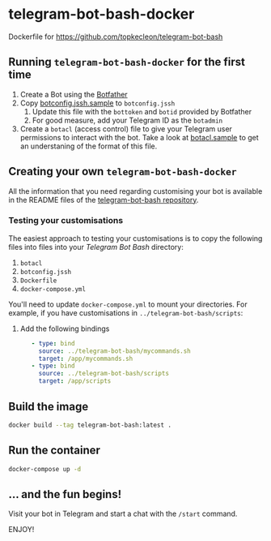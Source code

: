 # telegram-bot-bash-docker
Dockerfile for https://github.com/topkecleon/telegram-bot-bash

## Running `telegram-bot-bash-docker` for the first time

1. Create a Bot using the [Botfather](https://t.me/Botfather)
1. Copy [botconfig.jssh.sample](botconfig.jssh.sample) to `botconfig.jssh`
   1. Update this file with the `bottoken` and `botid` provided by Botfather
   1. For good measure, add your Telegram ID as the `botadmin`
1. Create a `botacl` (access control) file to give your Telegram user permissions to interact with the bot.  Take a look at [botacl.sample](botacl.sample) to get an understaning of the format of this file.

## Creating your own `telegram-bot-bash-docker`

All the information that you need regarding customising your bot is available in the README files of the [telegram-bot-bash repository](https://github.com/topkecleon/telegram-bot-bash).

### Testing your customisations

The easiest approach to testing your customisations is to copy the following files into files into your _Telegram Bot Bash_ directory:

1. `botacl`
1. `botconfig.jssh`
1. `Dockerfile`
1. `docker-compose.yml` 

You'll need to update `docker-compose.yml` to mount your directories.  For example, if you have customisations in `../telegram-bot-bash/scripts`:

1. Add the following bindings

   ```yaml
      - type: bind
        source: ../telegram-bot-bash/mycommands.sh
        target: /app/mycommands.sh
      - type: bind
        source: ../telegram-bot-bash/scripts
        target: /app/scripts
   ```

## Build the image

```bash
docker build --tag telegram-bot-bash:latest .
```

## Run the container

```bash
docker-compose up -d
```

## ... and the fun begins!

Visit your bot in Telegram and start a chat with the `/start` command.

ENJOY!